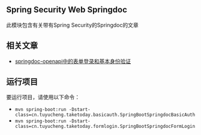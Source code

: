 ## Spring Security Web Springdoc

此模块包含有关带有Spring Security的Springdoc的文章

## 相关文章

+ [springdoc-openapi中的表单登录和基本身份验证](http://tu-yucheng.github.io/springsecurity/2023/05/17/springdoc-openapi-form-login-and-basic-authentication.html)

## 运行项目

要运行项目，请使用以下命令：

- `mvn spring-boot:run -Dstart-class=cn.tuyucheng.taketoday.basicauth.SpringBootSpringdocBasicAuth`
- `mvn spring-boot:run -Dstart-class=cn.tuyucheng.taketoday.formlogin.SpringBootSpringdocFormLogin`
